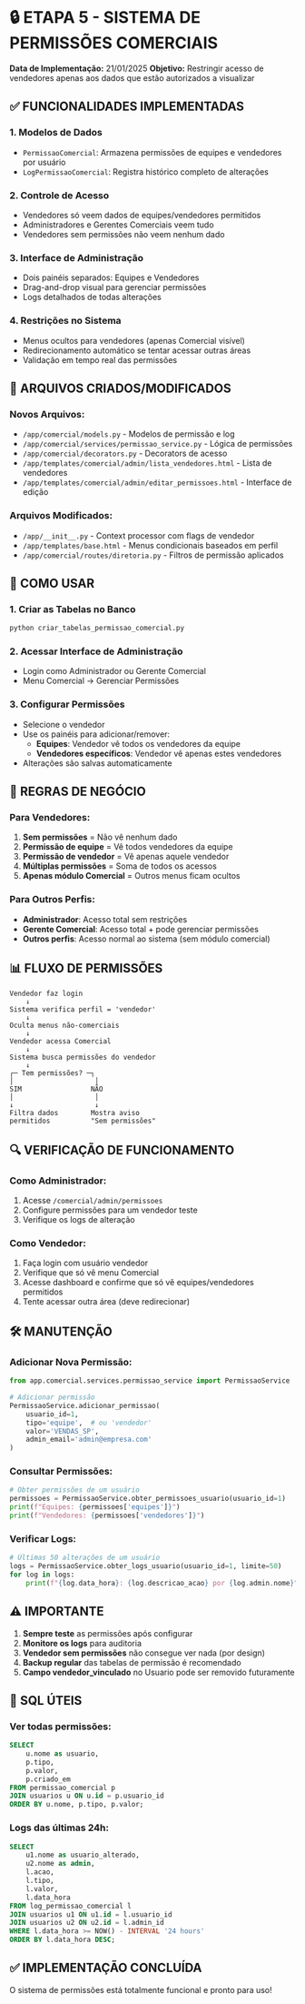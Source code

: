 # 🔒 ETAPA 5 - SISTEMA DE PERMISSÕES COMERCIAIS

**Data de Implementação:** 21/01/2025
**Objetivo:** Restringir acesso de vendedores apenas aos dados que estão autorizados a visualizar

## ✅ FUNCIONALIDADES IMPLEMENTADAS

### 1. **Modelos de Dados**
- `PermissaoComercial`: Armazena permissões de equipes e vendedores por usuário
- `LogPermissaoComercial`: Registra histórico completo de alterações

### 2. **Controle de Acesso**
- Vendedores só veem dados de equipes/vendedores permitidos
- Administradores e Gerentes Comerciais veem tudo
- Vendedores sem permissões não veem nenhum dado

### 3. **Interface de Administração**
- Dois painéis separados: Equipes e Vendedores
- Drag-and-drop visual para gerenciar permissões
- Logs detalhados de todas alterações

### 4. **Restrições no Sistema**
- Menus ocultos para vendedores (apenas Comercial visível)
- Redirecionamento automático se tentar acessar outras áreas
- Validação em tempo real das permissões

## 📁 ARQUIVOS CRIADOS/MODIFICADOS

### Novos Arquivos:
- `/app/comercial/models.py` - Modelos de permissão e log
- `/app/comercial/services/permissao_service.py` - Lógica de permissões
- `/app/comercial/decorators.py` - Decorators de acesso
- `/app/templates/comercial/admin/lista_vendedores.html` - Lista de vendedores
- `/app/templates/comercial/admin/editar_permissoes.html` - Interface de edição

### Arquivos Modificados:
- `/app/__init__.py` - Context processor com flags de vendedor
- `/app/templates/base.html` - Menus condicionais baseados em perfil
- `/app/comercial/routes/diretoria.py` - Filtros de permissão aplicados

## 🚀 COMO USAR

### 1. **Criar as Tabelas no Banco**
```bash
python criar_tabelas_permissao_comercial.py
```

### 2. **Acessar Interface de Administração**
- Login como Administrador ou Gerente Comercial
- Menu Comercial → Gerenciar Permissões

### 3. **Configurar Permissões**
- Selecione o vendedor
- Use os painéis para adicionar/remover:
  - **Equipes**: Vendedor vê todos os vendedores da equipe
  - **Vendedores específicos**: Vendedor vê apenas estes vendedores
- Alterações são salvas automaticamente

## 🔑 REGRAS DE NEGÓCIO

### Para Vendedores:
1. **Sem permissões** = Não vê nenhum dado
2. **Permissão de equipe** = Vê todos vendedores da equipe
3. **Permissão de vendedor** = Vê apenas aquele vendedor
4. **Múltiplas permissões** = Soma de todos os acessos
5. **Apenas módulo Comercial** = Outros menus ficam ocultos

### Para Outros Perfis:
- **Administrador**: Acesso total sem restrições
- **Gerente Comercial**: Acesso total + pode gerenciar permissões
- **Outros perfis**: Acesso normal ao sistema (sem módulo comercial)

## 📊 FLUXO DE PERMISSÕES

```
Vendedor faz login
    ↓
Sistema verifica perfil = 'vendedor'
    ↓
Oculta menus não-comerciais
    ↓
Vendedor acessa Comercial
    ↓
Sistema busca permissões do vendedor
    ↓
┌─ Tem permissões? ─┐
│                    │
SIM                 NÃO
│                    │
↓                    ↓
Filtra dados        Mostra aviso
permitidos          "Sem permissões"
```

## 🔍 VERIFICAÇÃO DE FUNCIONAMENTO

### Como Administrador:
1. Acesse `/comercial/admin/permissoes`
2. Configure permissões para um vendedor teste
3. Verifique os logs de alteração

### Como Vendedor:
1. Faça login com usuário vendedor
2. Verifique que só vê menu Comercial
3. Acesse dashboard e confirme que só vê equipes/vendedores permitidos
4. Tente acessar outra área (deve redirecionar)

## 🛠️ MANUTENÇÃO

### Adicionar Nova Permissão:
```python
from app.comercial.services.permissao_service import PermissaoService

# Adicionar permissão
PermissaoService.adicionar_permissao(
    usuario_id=1,
    tipo='equipe',  # ou 'vendedor'
    valor='VENDAS_SP',
    admin_email='admin@empresa.com'
)
```

### Consultar Permissões:
```python
# Obter permissões de um usuário
permissoes = PermissaoService.obter_permissoes_usuario(usuario_id=1)
print(f"Equipes: {permissoes['equipes']}")
print(f"Vendedores: {permissoes['vendedores']}")
```

### Verificar Logs:
```python
# Últimas 50 alterações de um usuário
logs = PermissaoService.obter_logs_usuario(usuario_id=1, limite=50)
for log in logs:
    print(f"{log.data_hora}: {log.descricao_acao} por {log.admin.nome}")
```

## ⚠️ IMPORTANTE

1. **Sempre teste** as permissões após configurar
2. **Monitore os logs** para auditoria
3. **Vendedor sem permissões** não consegue ver nada (por design)
4. **Backup regular** das tabelas de permissão é recomendado
5. **Campo vendedor_vinculado** no Usuario pode ser removido futuramente

## 📝 SQL ÚTEIS

### Ver todas permissões:
```sql
SELECT
    u.nome as usuario,
    p.tipo,
    p.valor,
    p.criado_em
FROM permissao_comercial p
JOIN usuarios u ON u.id = p.usuario_id
ORDER BY u.nome, p.tipo, p.valor;
```

### Logs das últimas 24h:
```sql
SELECT
    u1.nome as usuario_alterado,
    u2.nome as admin,
    l.acao,
    l.tipo,
    l.valor,
    l.data_hora
FROM log_permissao_comercial l
JOIN usuarios u1 ON u1.id = l.usuario_id
JOIN usuarios u2 ON u2.id = l.admin_id
WHERE l.data_hora >= NOW() - INTERVAL '24 hours'
ORDER BY l.data_hora DESC;
```

## ✅ IMPLEMENTAÇÃO CONCLUÍDA

O sistema de permissões está totalmente funcional e pronto para uso!